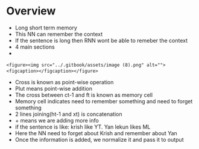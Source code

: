 # Overview

* Long short term memory
* This NN can remember the context
* If the sentence is long then RNN wont be able to remeber the context
* 4 main sections
*

    <figure><img src="../.gitbook/assets/image (8).png" alt=""><figcaption></figcaption></figure>
* Cross is known as point-wise operation
* Plut means point-wise addition
* The cross between ct-1 and ft is known as memory cell
* Memory cell indicates need to remember something and need to forget something
* 2 lines joining(ht-1 and xt) is concatenation
* \+ means we are adding more info
* if the sentence is like: krish like YT. Yan lekun likes ML
* Here the NN need to forget about Krish and remember about Yan
* Once the information is added, we normalize it and pass it to output
